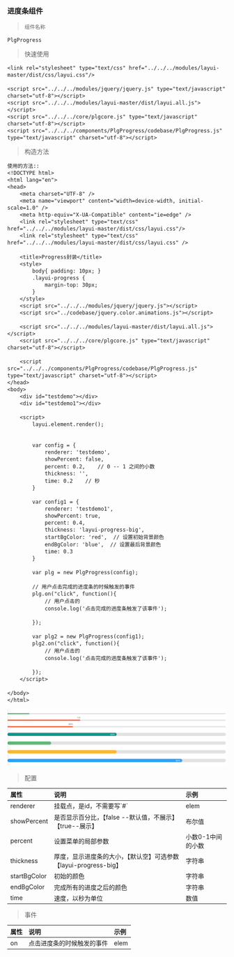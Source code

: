 ### 进度条组件

> ```
> 组件名称
> ```

```
PlgProgress
```

> 快速使用

```
<link rel="stylesheet" type="text/css" href="../../../modules/layui-master/dist/css/layui.css"/>

<script src="../../../modules/jquery/jquery.js" type="text/javascript" charset="utf-8"></script>
<script src="../../../modules/layui-master/dist/layui.all.js"></script>
<script src="../../../core/plgcore.js" type="text/javascript" charset="utf-8"></script>
<script src="../../../components/PlgProgress/codebase/PlgProgress.js" type="text/javascript" charset="utf-8"></script>
```

> 构造方法

```
使用的方法::
<!DOCTYPE html>
<html lang="en">
<head>
    <meta charset="UTF-8" />
    <meta name="viewport" content="width=device-width, initial-scale=1.0" />
    <meta http-equiv="X-UA-Compatible" content="ie=edge" />
    <link rel="stylesheet" type="text/css" href="../../../modules/layui-master/dist/css/layui.css"/>
    <link rel="stylesheet" type="text/css" href="../../../modules/layui-master/dist/css/layui.css" />
    
    <title>Progress封装</title>
    <style>
        body{ padding: 10px; }
        .layui-progress {
            margin-top: 30px;
        }
    </style>
    <script src="../../../modules/jquery/jquery.js"></script>
    <script src="../codebase/jquery.color.animations.js"></script>

    <script src="../../../modules/layui-master/dist/layui.all.js"></script>
    <script src="../../../core/plgcore.js" type="text/javascript" charset="utf-8"></script>
    
    <script src="../../../components/PlgProgress/codebase/PlgProgress.js" type="text/javascript" charset="utf-8"></script>
</head>
<body>
    <div id="testdemo"></div>
    <div id="testdemo1"></div>
    
    <script>
        layui.element.render();


        var config = {
            renderer: 'testdemo',
            showPercent: false,
            percent: 0.2,    // 0 -- 1 之间的小数
            thickness: '',
            time: 0.2    // 秒
        }
        
        var config1 = {
            renderer: 'testdemo1',
            showPercent: true,
            percent: 0.4,
            thickness: 'layui-progress-big',
            startBgColor: 'red',  // 设置初始背景颜色
            endBgColor: 'blue',  // 设置最后背景颜色
            time: 0.3 
        }

        var plg = new PlgProgress(config);
        
        // 用户点击完成的进度条的时候触发的事件
        plg.on("click", function(){
            // 用户点击的
            console.log('点击完成的进度条触发了该事件');
           
        });

        var plg2 = new PlgProgress(config1);
        plg2.on("click", function(){
            // 用户点击的
            console.log('点击完成的进度条触发了该事件');
           
        });
    </script>

</body>
</html>
```

![](/assets/progress.jpg)

> 配置

| 属性 | 说明 | 示例 |
| :--- | :--- | :--- |
| renderer | 挂载点，是id，不需要写\`\#\` | elem |
| showPercent | 是否显示百分比，【false --默认值，不展示】【true--展示】 | 布尔值 |
| percent | 设置菜单的局部参数 | 小数0-1中间的小数 |
| thickness | 厚度，显示进度条的大小，【默认空】可选参数【layui-progress-big】 | 字符串 |
| startBgColor | 初始的颜色 | 字符串 |
| endBgColor | 完成所有的进度之后的颜色 | 字符串 |
| time | 速度，以秒为单位 | 数值 |


> 事件

| 属性 | 说明 | 示例 |
| :--- | :--- | :--- |
| on | 点击进度条的时候触发的事件 | elem |















